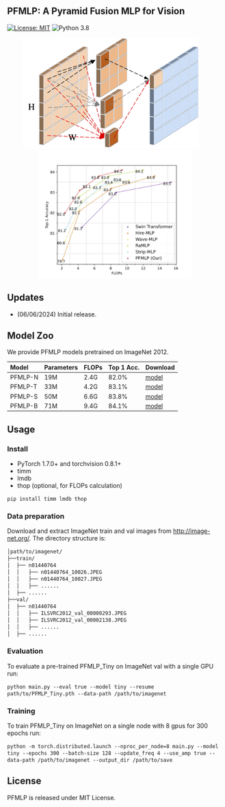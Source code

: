 ## PFMLP: A Pyramid Fusion MLP for Vision

[![License: MIT](https://img.shields.io/badge/License-MIT-yellow.svg)](https://opensource.org/licenses/MIT)
![Python 3.8](https://img.shields.io/badge/python-3.8-green.svg)



<p align="middle">
  <img src="figures/pfmlp.png" height="260" />
  &nbsp;&nbsp;&nbsp;&nbsp;
  <img src="figures/flops_acc.png" height="300" />
</p>


## Updates

- (06/06/2024) Initial release.



## Model Zoo

We provide PFMLP models pretrained on ImageNet 2012.

| Model                | Parameters | FLOPs    | Top 1 Acc. | Download |
| :------------------- | :--------- | :------- | :--------- | :------- |
| PFMLP-N           | 19M        |  2.4G    |  82.0%     |[model](https://github.com/huangqiuyu/PFMLP/releases/download/v0.1/PFMLP_Nano.pth)|
| PFMLP-T           | 33M        |  4.2G    |  83.1%     |[model](https://github.com/huangqiuyu/PFMLP/releases/download/v0.1/PFMLP_Tiny.pth)|
| PFMLP-S           | 50M        |  6.6G    |  83.8%     |[model](https://github.com/huangqiuyu/PFMLP/releases/download/v0.1/PFMLP_Small.pth)|
| PFMLP-B           | 71M        |  9.4G    |  84.1%     |[model](https://github.com/huangqiuyu/PFMLP/releases/download/v0.1/PFMLP_Base.pth)|

## Usage


### Install

- PyTorch 1.7.0+ and torchvision 0.8.1+
- timm
- lmdb
- thop (optional, for FLOPs calculation)
```
pip install timm lmdb thop
```

### Data preparation

Download and extract ImageNet train and val images from http://image-net.org/.
The directory structure is:

```
│path/to/imagenet/
├──train/
│  ├── n01440764
│  │   ├── n01440764_10026.JPEG
│  │   ├── n01440764_10027.JPEG
│  │   ├── ......
│  ├── ......
├──val/
│  ├── n01440764
│  │   ├── ILSVRC2012_val_00000293.JPEG
│  │   ├── ILSVRC2012_val_00002138.JPEG
│  │   ├── ......
│  ├── ......
```

### Evaluation
To evaluate a pre-trained PFMLP_Tiny on ImageNet val with a single GPU run:
```
python main.py --eval true --model tiny --resume path/to/PFMLP_Tiny.pth --data-path /path/to/imagenet
```


### Training

To train PFMLP_Tiny on ImageNet on a single node with 8 gpus for 300 epochs run:
```
python -m torch.distributed.launch --nproc_per_node=8 main.py --model tiny --epochs 300 --batch-size 128 --update_freq 4 --use_amp true --data-path /path/to/imagenet --output_dir /path/to/save
```


## License

PFMLP is released under MIT License.
